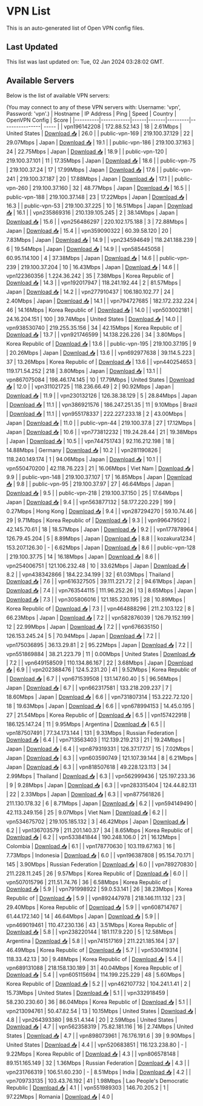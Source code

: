 # VPN List

This is an auto-generated list of Open VPN config files.

## Last Updated

This list was last updated on: Tue, 02 Jan 2024 03:28:02 GMT.

## Available Servers

Below is the list of available VPN servers:

(You may connect to any of these VPN servers with: Username: 'vpn', Password: 'vpn'.)
| Hostname | IP Address | Ping | Speed | Country | OpenVPN Config | Score |
|----------|------------|------|-------|---------|----------------| ----- |
| vpn196142208 | 172.88.52.143 | 18 | 2.61Mbps | United States | [Download 📥](./configs/server_0_US.ovpn) | 26.0 |
| public-vpn-169 | 219.100.37.129 | 22 | 29.07Mbps | Japan | [Download 📥](./configs/server_1_JP.ovpn) | 19.1 |
| public-vpn-186 | 219.100.37.163 | 24 | 22.75Mbps | Japan | [Download 📥](./configs/server_2_JP.ovpn) | 18.9 |
| public-vpn-120 | 219.100.37.101 | 11 | 17.35Mbps | Japan | [Download 📥](./configs/server_3_JP.ovpn) | 18.6 |
| public-vpn-75 | 219.100.37.24 | 17 | 17.99Mbps | Japan | [Download 📥](./configs/server_4_JP.ovpn) | 17.6 |
| public-vpn-241 | 219.100.37.187 | 20 | 17.88Mbps | Japan | [Download 📥](./configs/server_5_JP.ovpn) | 17.1 |
| public-vpn-260 | 219.100.37.160 | 32 | 48.77Mbps | Japan | [Download 📥](./configs/server_6_JP.ovpn) | 16.5 |
| public-vpn-188 | 219.100.37.148 | 23 | 17.22Mbps | Japan | [Download 📥](./configs/server_7_JP.ovpn) | 16.3 |
| public-vpn-53 | 219.100.37.225 | 10 | 16.51Mbps | Japan | [Download 📥](./configs/server_8_JP.ovpn) | 16.1 |
| vpn235869316 | 210.139.105.245 | 2 | 38.14Mbps | Japan | [Download 📥](./configs/server_9_JP.ovpn) | 15.6 |
| vpn256486297 | 220.102.175.188 | 3 | 72.88Mbps | Japan | [Download 📥](./configs/server_10_JP.ovpn) | 15.4 |
| vpn359090322 | 60.39.58.120 | 20 | 7.83Mbps | Japan | [Download 📥](./configs/server_11_JP.ovpn) | 14.9 |
| vpn234594649 | 118.241.188.239 | 6 | 19.54Mbps | Japan | [Download 📥](./configs/server_12_JP.ovpn) | 14.9 |
| vpn585445058 | 60.95.114.100 | 4 | 37.38Mbps | Japan | [Download 📥](./configs/server_13_JP.ovpn) | 14.6 |
| public-vpn-239 | 219.100.37.204 | 10 | 16.43Mbps | Japan | [Download 📥](./configs/server_14_JP.ovpn) | 14.6 |
| vpn122360356 | 1.224.36.242 | 35 | 7.38Mbps | Korea Republic of | [Download 📥](./configs/server_15_KR.ovpn) | 14.3 |
| vpn192017947 | 118.241.192.44 | 2 | 81.57Mbps | Japan | [Download 📥](./configs/server_16_JP.ovpn) | 14.2 |
| vpn277910437 | 106.180.102.77 | 24 | 2.40Mbps | Japan | [Download 📥](./configs/server_17_JP.ovpn) | 14.1 |
| vpn794727685 | 182.172.232.224 | 46 | 14.16Mbps | Korea Republic of | [Download 📥](./configs/server_18_KR.ovpn) | 14.0 |
| vpn503002181 | 24.16.204.151 | 100 | 39.74Mbps | United States | [Download 📥](./configs/server_19_US.ovpn) | 14.0 |
| vpn938530740 | 219.255.35.156 | 34 | 42.15Mbps | Korea Republic of | [Download 📥](./configs/server_20_KR.ovpn) | 13.7 |
| vpn921746599 | 14.138.226.226 | 34 | 3.80Mbps | Korea Republic of | [Download 📥](./configs/server_21_KR.ovpn) | 13.6 |
| public-vpn-195 | 219.100.37.195 | 9 | 20.26Mbps | Japan | [Download 📥](./configs/server_22_JP.ovpn) | 13.6 |
| vpn692977638 | 39.114.5.223 | 37 | 13.26Mbps | Korea Republic of | [Download 📥](./configs/server_23_KR.ovpn) | 13.6 |
| vpn440254653 | 119.171.54.252 | 218 | 3.80Mbps | Japan | [Download 📥](./configs/server_24_JP.ovpn) | 13.1 |
| vpn867075084 | 198.46.174.145 | 10 | 17.79Mbps | United States | [Download 📥](./configs/server_25_US.ovpn) | 12.0 |
| vpn311021725 | 118.236.66.49 | 2 | 90.92Mbps | Japan | [Download 📥](./configs/server_26_JP.ovpn) | 11.9 |
| vpn230132126 | 126.38.38.129 | 5 | 28.84Mbps | Japan | [Download 📥](./configs/server_27_JP.ovpn) | 11.1 |
| vpn386921576 | 186.247.251.35 | 11 | 9.10Mbps | Brazil | [Download 📥](./configs/server_28_BR.ovpn) | 11.1 |
| vpn955178337 | 222.227.233.18 | 2 | 43.00Mbps | Japan | [Download 📥](./configs/server_29_JP.ovpn) | 11.0 |
| public-vpn-44 | 219.100.37.8 | 27 | 17.12Mbps | Japan | [Download 📥](./configs/server_30_JP.ovpn) | 10.6 |
| vpn773812232 | 119.24.28.44 | 21 | 19.38Mbps | Japan | [Download 📥](./configs/server_31_JP.ovpn) | 10.5 |
| vpn744751743 | 92.116.212.198 | 18 | 14.88Mbps | Germany | [Download 📥](./configs/server_32_DE.ovpn) | 10.2 |
| vpn281190826 | 118.240.149.174 | 1 | 94.06Mbps | Japan | [Download 📥](./configs/server_33_JP.ovpn) | 10.1 |
| vpn550470200 | 42.118.76.223 | 21 | 16.06Mbps | Viet Nam | [Download 📥](./configs/server_34_VN.ovpn) | 9.9 |
| public-vpn-148 | 219.100.37.107 | 17 | 16.85Mbps | Japan | [Download 📥](./configs/server_35_JP.ovpn) | 9.8 |
| public-vpn-95 | 219.100.37.97 | 27 | 46.64Mbps | Japan | [Download 📥](./configs/server_36_JP.ovpn) | 9.5 |
| public-vpn-218 | 219.100.37.150 | 25 | 17.64Mbps | Japan | [Download 📥](./configs/server_37_JP.ovpn) | 9.4 |
| vpn563877132 | 58.177.220.229 | 199 | 0.27Mbps | Hong Kong | [Download 📥](./configs/server_38_HK.ovpn) | 9.4 |
| vpn287294270 | 59.10.74.46 | 29 | 9.71Mbps | Korea Republic of | [Download 📥](./configs/server_39_KR.ovpn) | 9.3 |
| vpn996479502 | 42.145.70.61 | 18 | 18.57Mbps | Japan | [Download 📥](./configs/server_40_JP.ovpn) | 9.2 |
| vpn177878964 | 126.79.45.204 | 5 | 8.89Mbps | Japan | [Download 📥](./configs/server_41_JP.ovpn) | 8.8 |
| kozakura1234 | 153.207.126.30 | - | 6.62Mbps | Japan | [Download 📥](./configs/server_42_JP.ovpn) | 8.6 |
| public-vpn-128 | 219.100.37.75 | 14 | 16.18Mbps | Japan | [Download 📥](./configs/server_43_JP.ovpn) | 8.6 |
| vpn254006751 | 121.106.232.48 | 10 | 33.62Mbps | Japan | [Download 📥](./configs/server_44_JP.ovpn) | 8.2 |
| vpn438342866 | 184.22.34.199 | 32 | 61.03Mbps | Thailand | [Download 📥](./configs/server_45_TH.ovpn) | 7.6 |
| vpn616327505 | 39.111.221.72 | 2 | 94.61Mbps | Japan | [Download 📥](./configs/server_46_JP.ovpn) | 7.4 |
| vpn763544115 | 111.96.252.26 | 13 | 8.65Mbps | Japan | [Download 📥](./configs/server_47_JP.ovpn) | 7.3 |
| vpn305806016 | 121.185.230.195 | 28 | 10.89Mbps | Korea Republic of | [Download 📥](./configs/server_48_KR.ovpn) | 7.3 |
| vpn464888296 | 211.2.103.122 | 8 | 66.23Mbps | Japan | [Download 📥](./configs/server_49_JP.ovpn) | 7.2 |
| vpn582876039 | 126.79.152.199 | 12 | 22.99Mbps | Japan | [Download 📥](./configs/server_50_JP.ovpn) | 7.2 |
| vpn676635150 | 126.153.245.24 | 5 | 70.94Mbps | Japan | [Download 📥](./configs/server_51_JP.ovpn) | 7.2 |
| vpn175036895 | 36.13.29.81 | 2 | 95.22Mbps | Japan | [Download 📥](./configs/server_52_JP.ovpn) | 7.2 |
| vpn551869884 | 38.21.223.79 | 11 | 0.00Mbps | United States | [Download 📥](./configs/server_53_US.ovpn) | 7.2 |
| vpn649158509 | 110.134.86.167 | 22 | 3.68Mbps | Japan | [Download 📥](./configs/server_54_JP.ovpn) | 6.9 |
| vpn202388476 | 124.5.231.20 | 41 | 9.52Mbps | Korea Republic of | [Download 📥](./configs/server_55_KR.ovpn) | 6.7 |
| vpn671539508 | 131.147.60.40 | 5 | 96.56Mbps | Japan | [Download 📥](./configs/server_56_JP.ovpn) | 6.7 |
| vpn662317581 | 133.218.209.237 | 7 | 18.60Mbps | Japan | [Download 📥](./configs/server_57_JP.ovpn) | 6.6 |
| vpn731807314 | 153.222.72.120 | 18 | 19.63Mbps | Japan | [Download 📥](./configs/server_58_JP.ovpn) | 6.6 |
| vpn678994153 | 14.45.0.195 | 27 | 21.54Mbps | Korea Republic of | [Download 📥](./configs/server_59_KR.ovpn) | 6.5 |
| vpn157422918 | 186.125.147.24 | 11 | 9.95Mbps | Argentina | [Download 📥](./configs/server_60_AR.ovpn) | 6.5 |
| vpn187507491 | 77.34.173.144 | 131 | 9.33Mbps | Russian Federation | [Download 📥](./configs/server_61_RU.ovpn) | 6.4 |
| vpn713563403 | 112.139.219.213 | 21 | 19.24Mbps | Japan | [Download 📥](./configs/server_62_JP.ovpn) | 6.4 |
| vpn879319331 | 126.37.177.17 | 15 | 7.02Mbps | Japan | [Download 📥](./configs/server_63_JP.ovpn) | 6.3 |
| vpn603590749 | 121.107.39.144 | 8 | 6.21Mbps | Japan | [Download 📥](./configs/server_64_JP.ovpn) | 6.3 |
| vpn818507618 | 49.228.123.113 | 34 | 2.99Mbps | Thailand | [Download 📥](./configs/server_65_TH.ovpn) | 6.3 |
| vpn562999436 | 125.197.233.36 | 9 | 9.28Mbps | Japan | [Download 📥](./configs/server_66_JP.ovpn) | 6.3 |
| vpn283315404 | 124.44.82.131 | 22 | 2.33Mbps | Japan | [Download 📥](./configs/server_67_JP.ovpn) | 6.3 |
| vpn877561826 | 211.130.178.32 | 6 | 8.71Mbps | Japan | [Download 📥](./configs/server_68_JP.ovpn) | 6.2 |
| vpn594149490 | 42.113.249.156 | 25 | 9.07Mbps | Viet Nam | [Download 📥](./configs/server_69_VN.ovpn) | 6.2 |
| vpn534675702 | 219.105.185.132 | 3 | 46.42Mbps | Japan | [Download 📥](./configs/server_70_JP.ovpn) | 6.2 |
| vpn136703579 | 211.201.140.37 | 34 | 8.65Mbps | Korea Republic of | [Download 📥](./configs/server_71_KR.ovpn) | 6.2 |
| vpn533841844 | 190.248.106.0 | 21 | 16.12Mbps | Colombia | [Download 📥](./configs/server_72_CO.ovpn) | 6.1 |
| vpn178770630 | 103.119.67.163 | 16 | 7.73Mbps | Indonesia | [Download 📥](./configs/server_73_ID.ovpn) | 6.0 |
| vpn196387808 | 95.154.70.171 | 145 | 3.90Mbps | Russian Federation | [Download 📥](./configs/server_74_RU.ovpn) | 6.0 |
| vpn789270830 | 211.228.11.245 | 26 | 9.57Mbps | Korea Republic of | [Download 📥](./configs/server_75_KR.ovpn) | 6.0 |
| vpn507015796 | 211.51.74.76 | 36 | 6.58Mbps | Korea Republic of | [Download 📥](./configs/server_76_KR.ovpn) | 5.9 |
| vpn791998922 | 59.0.53.141 | 26 | 38.23Mbps | Korea Republic of | [Download 📥](./configs/server_77_KR.ovpn) | 5.9 |
| vpn892447978 | 218.146.111.132 | 23 | 29.40Mbps | Korea Republic of | [Download 📥](./configs/server_78_KR.ovpn) | 5.9 |
| vpn608714767 | 61.44.172.140 | 14 | 46.64Mbps | Japan | [Download 📥](./configs/server_79_JP.ovpn) | 5.9 |
| vpn469019461 | 110.47.230.136 | 43 | 3.51Mbps | Korea Republic of | [Download 📥](./configs/server_80_KR.ovpn) | 5.8 |
| vpn238220144 | 181.117.9.220 | 5 | 12.58Mbps | Argentina | [Download 📥](./configs/server_81_AR.ovpn) | 5.8 |
| vpn741517169 | 211.221.185.164 | 37 | 46.49Mbps | Korea Republic of | [Download 📥](./configs/server_82_KR.ovpn) | 5.7 |
| vpn530419314 | 118.33.42.13 | 30 | 9.48Mbps | Korea Republic of | [Download 📥](./configs/server_83_KR.ovpn) | 5.4 |
| vpn689131088 | 218.158.130.189 | 31 | 40.04Mbps | Korea Republic of | [Download 📥](./configs/server_84_KR.ovpn) | 5.4 |
| vpn605115694 | 114.199.225.229 | 48 | 5.60Mbps | Korea Republic of | [Download 📥](./configs/server_85_KR.ovpn) | 5.2 |
| vpn462107732 | 104.241.1.41 | 2 | 15.73Mbps | United States | [Download 📥](./configs/server_86_US.ovpn) | 5.1 |
| vpn332918459 | 58.230.230.60 | 36 | 86.04Mbps | Korea Republic of | [Download 📥](./configs/server_87_KR.ovpn) | 5.1 |
| vpn213094761 | 50.47.82.54 | 13 | 10.15Mbps | United States | [Download 📥](./configs/server_88_US.ovpn) | 4.8 |
| vpn264393380 | 98.51.4.144 | 20 | 2.59Mbps | United States | [Download 📥](./configs/server_89_US.ovpn) | 4.7 |
| vpn562358319 | 75.82.181.116 | 16 | 2.74Mbps | United States | [Download 📥](./configs/server_90_US.ovpn) | 4.7 |
| vpn898073961 | 76.176.191.6 | 39 | 9.90Mbps | United States | [Download 📥](./configs/server_91_US.ovpn) | 4.4 |
| vpn520683851 | 116.123.238.80 | - | 9.22Mbps | Korea Republic of | [Download 📥](./configs/server_92_KR.ovpn) | 4.3 |
| vpn806578148 | 89.151.165.149 | 32 | 1.36Mbps | Russian Federation | [Download 📥](./configs/server_93_RU.ovpn) | 4.3 |
| vpn231766319 | 106.51.60.230 | - | 8.51Mbps | India | [Download 📥](./configs/server_94_IN.ovpn) | 4.2 |
| vpn709733135 | 103.43.76.192 | 41 | 1.98Mbps | Lao People's Democratic Republic | [Download 📥](./configs/server_95_LA.ovpn) | 4.1 |
| vpn551989303 | 146.70.205.2 | 1 | 97.22Mbps | Romania | [Download 📥](./configs/server_96_RO.ovpn) | 4.0 |
